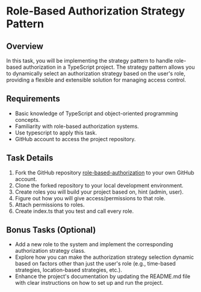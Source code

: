# Role-Based Authorization Strategy Pattern

## Overview
In this task, you will be implementing the strategy pattern to handle role-based authorization in a TypeScript project. The strategy pattern allows you to dynamically select an authorization strategy based on the user's role, providing a flexible and extensible solution for managing access control.

## Requirements
- Basic knowledge of TypeScript and object-oriented programming concepts.
- Familiarity with role-based authorization systems.
- Use typescript to apply this task.
- GitHub account to access the project repository.

## Task Details
1. Fork the GitHub repository [role-based-authorization](https://github.com/yourusername/role-based-authorization) to your own GitHub account.
2. Clone the forked repository to your local development environment.
3. Create roles you will build your project based on, hint (admin, user).
4. Figure out how you will give access/permissions to that role.
5. Attach permissions to roles.
6. Create index.ts that you test and call every role.


## Bonus Tasks (Optional)
- Add a new role to the system and implement the corresponding authorization strategy class.
- Explore how you can make the authorization strategy selection dynamic based on factors other than just the user's role (e.g., time-based strategies, location-based strategies, etc.).
- Enhance the project's documentation by updating the README.md file with clear instructions on how to set up and run the project.